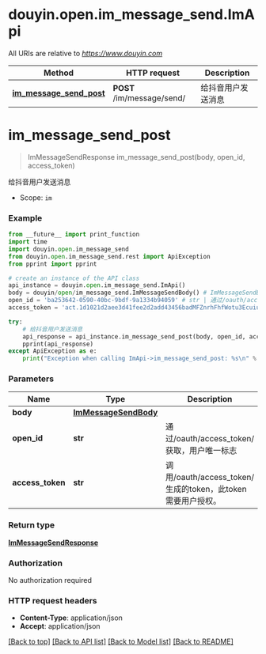 # douyin.open.im_message_send.ImApi

All URIs are relative to *https://www.douyin.com*

Method | HTTP request | Description
------------- | ------------- | -------------
[**im_message_send_post**](ImApi.md#im_message_send_post) | **POST** /im/message/send/ | 给抖音用户发送消息

# **im_message_send_post**
> ImMessageSendResponse im_message_send_post(body, open_id, access_token)

给抖音用户发送消息

* Scope: `im` 

### Example
```python
from __future__ import print_function
import time
import douyin.open.im_message_send
from douyin.open.im_message_send.rest import ApiException
from pprint import pprint

# create an instance of the API class
api_instance = douyin.open.im_message_send.ImApi()
body = douyin/open/im_message_send.ImMessageSendBody() # ImMessageSendBody | 
open_id = 'ba253642-0590-40bc-9bdf-9a1334b94059' # str | 通过/oauth/access_token/获取，用户唯一标志
access_token = 'act.1d1021d2aee3d41fee2d2add43456badMFZnrhFhfWotu3Ecuiuka27L56lr' # str | 调用/oauth/access_token/生成的token，此token需要用户授权。

try:
    # 给抖音用户发送消息
    api_response = api_instance.im_message_send_post(body, open_id, access_token)
    pprint(api_response)
except ApiException as e:
    print("Exception when calling ImApi->im_message_send_post: %s\n" % e)
```

### Parameters

Name | Type | Description  | Notes
------------- | ------------- | ------------- | -------------
 **body** | [**ImMessageSendBody**](ImMessageSendBody.md)|  | 
 **open_id** | **str**| 通过/oauth/access_token/获取，用户唯一标志 | 
 **access_token** | **str**| 调用/oauth/access_token/生成的token，此token需要用户授权。 | 

### Return type

[**ImMessageSendResponse**](ImMessageSendResponse.md)

### Authorization

No authorization required

### HTTP request headers

 - **Content-Type**: application/json
 - **Accept**: application/json

[[Back to top]](#) [[Back to API list]](../README.md#documentation-for-api-endpoints) [[Back to Model list]](../README.md#documentation-for-models) [[Back to README]](../README.md)


